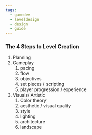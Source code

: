 ```yaml
---
tags:
  - gamedev
  - leveldesign
  - design
  - guide
---
```


### The 4 Steps to Level Creation
1. Planning
2. Gameplay 
	1. pacing
	2. flow
	3. objectives
	4. set pieces / scripting
	5. player progression / experience
3. Visuals/ Artistic
	1. Color theory
	2. aesthetic / visual quality
	3. style
	4. lighting
	5. architecture
	6. landscape